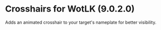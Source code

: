 # Crosshairs for WotLK (9.0.2.0)

Adds an animated crosshair to your target's nameplate for better visibility.